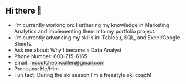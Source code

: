 ## Hi there 👋



- I’m currently working on: Furthering my knowledge in Marketing Analytics and implementing them into my portfolio project.
- I’m currently advancing my skills in: Tableau, SQL, and Excel/Google Sheets.
- Ask me about: Why I became a Data Analyst 
- Phone Number: 603-715-6165
- Email: mccutcheoncullen@gmail.com
- Pronouns: He/Him
- Fun fact: During the ski season I'm a freestyle ski coach!

